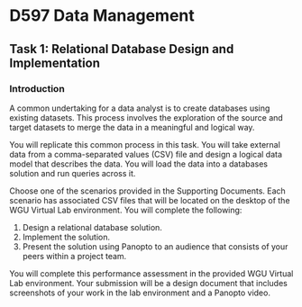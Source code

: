 # D597 Data Management
## Task 1: Relational Database Design and Implementation

### Introduction
A common undertaking for a data analyst is to create databases using existing datasets. This process involves the exploration of the source and target datasets to merge the data in a meaningful and logical way.


You will replicate this common process in this task. You will take external data from a comma-separated values (CSV) file and design a logical data model that describes the data. You will load the data into a databases solution and run queries across it.


Choose one of the scenarios provided in the Supporting Documents. Each scenario has associated CSV files that will be located on the desktop of the WGU Virtual Lab environment. You will complete the following:

1. Design a relational database solution.
2. Implement the solution.
3. Present the solution using Panopto to an audience that consists of your peers within a project team.
 

You will complete this performance assessment in the provided WGU Virtual Lab environment. Your submission will be a design document that includes screenshots of your work in the lab environment and a Panopto video.

